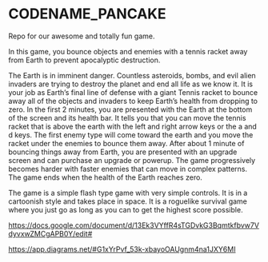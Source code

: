 # CODENAME_PANCAKE
Repo for our awesome and totally fun game.

In this game, you bounce objects and enemies with a tennis racket away from Earth to prevent apocalyptic destruction.

The Earth is in imminent danger. Countless asteroids, bombs, and evil alien invaders are trying to destroy the planet and end all life as we know it. It is your job as Earth’s final line of defense with a giant Tennis racket to bounce away all of the objects and invaders to keep Earth’s health from dropping to zero. 
In the first 2 minutes, you are presented with the Earth at the bottom of the screen and its health bar. It tells you that you can move the tennis racket that is above the earth with the left and right arrow keys or the a and d keys. The first enemy type will come toward the earth and you move the racket under the enemies to bounce them away. After about 1 minute of bouncing things away from Earth, you are presented with an upgrade screen and can purchase an upgrade or powerup. The game progressively becomes harder with faster enemies that can move in complex patterns. The game ends when the health of the Earth reaches zero.

The game is a simple flash type game with very simple controls. It is in a cartoonish style and takes place in space. It is a roguelike survival game where you just go as long as you can to get the highest score possible.

https://docs.google.com/document/d/13Ek3VYffR4sTGDvkG3Bqmtkfbvw7VdyvxwZMCgAPB0Y/edit#

https://app.diagrams.net/#G1xYrPvf_53k-xbayoOAUgnm4na1JXY6MI